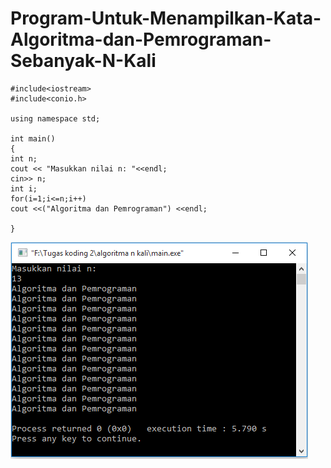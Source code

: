 # Program-Untuk-Menampilkan-Kata-Algoritma-dan-Pemrograman-Sebanyak-N-Kali
    #include<iostream>
    #include<conio.h>

    using namespace std;

    int main()
    {
    int n;
    cout << "Masukkan nilai n: "<<endl;
    cin>> n;
    int i;
    for(i=1;i<=n;i++)
    cout <<("Algoritma dan Pemrograman") <<endl;

    }
   ![img](https://raw.githubusercontent.com/BambangPriam/Program-Untuk-Menampilkan-Kata-Algoritma-dan-Pemrograman-Sebanyak-N-Kali/master/Algoritma%20n%20Kali.png)
